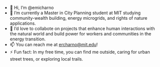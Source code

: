 - 👋 Hi, I’m @emicharno
- 🌱 I’m currently a Master in City Planning student at MIT studying community-wealth building, energy microgrids, and rights of nature applications.
- 💞️ I’d love to collabote on projects that enhance human interactions with the natural world and build power for workers and communities in the energy transition. 
- 📫 You can reach me at ercharno@mit.edu! 
- ⚡ Fun fact: In my free time, you can find me outside, caring for urban street trees, or exploring local trails. 

<!---
emicharno/emicharno is a ✨ special ✨ repository because its `README.md` (this file) appears on your GitHub profile.
You can click the Preview link to take a look at your changes.
--->
